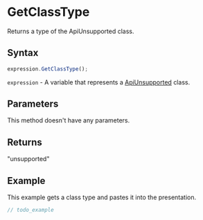 # GetClassType

Returns a type of the ApiUnsupported class.

## Syntax

```javascript
expression.GetClassType();
```

`expression` - A variable that represents a [ApiUnsupported](../ApiUnsupported.md) class.

## Parameters

This method doesn't have any parameters.

## Returns

"unsupported"

## Example

This example gets a class type and pastes it into the presentation.

```javascript editor-docx
// todo_example
```
